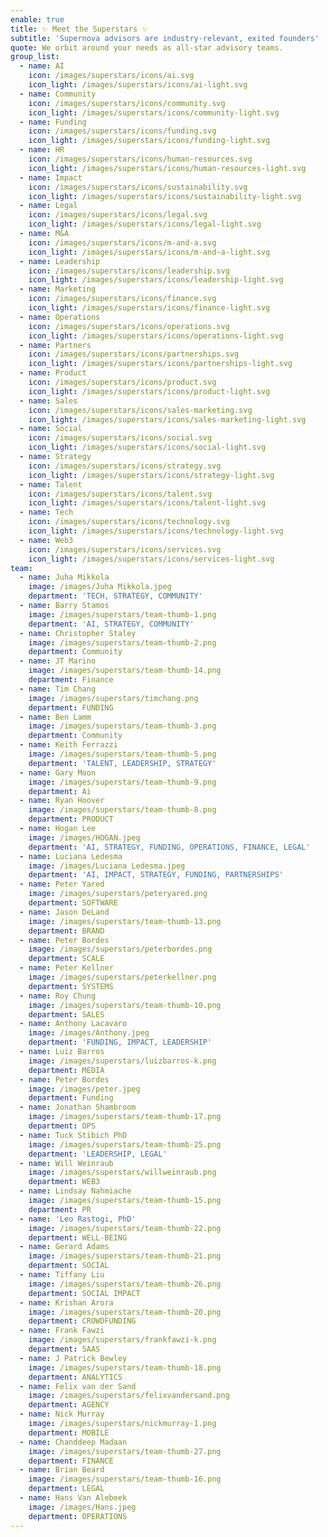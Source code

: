 ```yaml
---
enable: true
title: ✨ Meet the Superstars ✨
subtitle: 'Supernova advisors are industry-relevant, exited founders'
quote: We orbit around your needs as all-star advisory teams.
group_list:
  - name: AI
    icon: /images/superstars/icons/ai.svg
    icon_light: /images/superstars/icons/ai-light.svg
  - name: Community
    icon: /images/superstars/icons/community.svg
    icon_light: /images/superstars/icons/community-light.svg
  - name: Funding
    icon: /images/superstars/icons/funding.svg
    icon_light: /images/superstars/icons/funding-light.svg
  - name: HR
    icon: /images/superstars/icons/human-resources.svg
    icon_light: /images/superstars/icons/human-resources-light.svg
  - name: Impact
    icon: /images/superstars/icons/sustainability.svg
    icon_light: /images/superstars/icons/sustainability-light.svg
  - name: Legal
    icon: /images/superstars/icons/legal.svg
    icon_light: /images/superstars/icons/legal-light.svg
  - name: M&A
    icon: /images/superstars/icons/m-and-a.svg
    icon_light: /images/superstars/icons/m-and-a-light.svg
  - name: Leadership
    icon: /images/superstars/icons/leadership.svg
    icon_light: /images/superstars/icons/leadership-light.svg
  - name: Marketing
    icon: /images/superstars/icons/finance.svg
    icon_light: /images/superstars/icons/finance-light.svg
  - name: Operations
    icon: /images/superstars/icons/operations.svg
    icon_light: /images/superstars/icons/operations-light.svg
  - name: Partners
    icon: /images/superstars/icons/partnerships.svg
    icon_light: /images/superstars/icons/partnerships-light.svg
  - name: Product
    icon: /images/superstars/icons/product.svg
    icon_light: /images/superstars/icons/product-light.svg
  - name: Sales
    icon: /images/superstars/icons/sales-marketing.svg
    icon_light: /images/superstars/icons/sales-marketing-light.svg
  - name: Social
    icon: /images/superstars/icons/social.svg
    icon_light: /images/superstars/icons/social-light.svg
  - name: Strategy
    icon: /images/superstars/icons/strategy.svg
    icon_light: /images/superstars/icons/strategy-light.svg
  - name: Talent
    icon: /images/superstars/icons/talent.svg
    icon_light: /images/superstars/icons/talent-light.svg
  - name: Tech
    icon: /images/superstars/icons/technology.svg
    icon_light: /images/superstars/icons/technology-light.svg
  - name: Web3
    icon: /images/superstars/icons/services.svg
    icon_light: /images/superstars/icons/services-light.svg
team:
  - name: Juha Mikkola
    image: /images/Juha Mikkola.jpeg
    department: 'TECH, STRATEGY, COMMUNITY'
  - name: Barry Stamos
    image: /images/superstars/team-thumb-1.png
    department: 'AI, STRATEGY, COMMUNITY'
  - name: Christopher Staley
    image: /images/superstars/team-thumb-2.png
    department: Community
  - name: JT Marino
    image: /images/superstars/team-thumb-14.png
    department: Finance
  - name: Tim Chang
    image: /images/superstars/timchang.png
    department: FUNDING
  - name: Ben Lamm
    image: /images/superstars/team-thumb-3.png
    department: Community
  - name: Keith Ferrazzi
    image: /images/superstars/team-thumb-5.png
    department: 'TALENT, LEADERSHIP, STRATEGY'
  - name: Gary Moon
    image: /images/superstars/team-thumb-9.png
    department: Ai
  - name: Ryan Hoover
    image: /images/superstars/team-thumb-8.png
    department: PRODUCT
  - name: Hogan Lee
    image: /images/HOGAN.jpeg
    department: 'AI, STRATEGY, FUNDING, OPERATIONS, FINANCE, LEGAL'
  - name: Luciana Ledesma
    image: /images/Luciana Ledesma.jpeg
    department: 'AI, IMPACT, STRATEGY, FUNDING, PARTNERSHIPS'
  - name: Peter Yared
    image: /images/superstars/peteryared.png
    department: SOFTWARE
  - name: Jason DeLand
    image: /images/superstars/team-thumb-13.png
    department: BRAND
  - name: Peter Bordes
    image: /images/superstars/peterbordes.png
    department: SCALE
  - name: Peter Kellner
    image: /images/superstars/peterkellner.png
    department: SYSTEMS
  - name: Roy Chung
    image: /images/superstars/team-thumb-10.png
    department: SALES
  - name: Anthony Lacavaro
    image: /images/Anthony.jpeg
    department: 'FUNDING, IMPACT, LEADERSHIP'
  - name: Luiz Barros
    image: /images/superstars/luizbarros-k.png
    department: MEDIA
  - name: Peter Bordes
    image: /images/peter.jpeg
    department: Funding
  - name: Jonathan Shambroom
    image: /images/superstars/team-thumb-17.png
    department: OPS
  - name: Tuck Stibich PhD
    image: /images/superstars/team-thumb-25.png
    department: 'LEADERSHIP, LEGAL'
  - name: Will Weinraub
    image: /images/superstars/willweinraub.png
    department: WEB3
  - name: Lindsay Nahmiache
    image: /images/superstars/team-thumb-15.png
    department: PR
  - name: 'Leo Rastogi, PhD'
    image: /images/superstars/team-thumb-22.png
    department: WELL-BEING
  - name: Gerard Adams
    image: /images/superstars/team-thumb-21.png
    department: SOCIAL
  - name: Tiffany Liu
    image: /images/superstars/team-thumb-26.png
    department: SOCIAL IMPACT
  - name: Krishan Arora
    image: /images/superstars/team-thumb-20.png
    department: CROWDFUNDING
  - name: Frank Fawzi
    image: /images/superstars/frankfawzi-k.png
    department: SAAS
  - name: J Patrick Bewley
    image: /images/superstars/team-thumb-18.png
    department: ANALYTICS
  - name: Felix van der Sand
    image: /images/superstars/felixvandersand.png
    department: AGENCY
  - name: Nick Murray
    image: /images/superstars/nickmurray-1.png
    department: MOBILE
  - name: Chanddeep Madaan
    image: /images/superstars/team-thumb-27.png
    department: FINANCE
  - name: Brian Beard
    image: /images/superstars/team-thumb-16.png
    department: LEGAL
  - name: Hans Van Alebeek
    image: /images/Hans.jpeg
    department: OPERATIONS
---
```





























